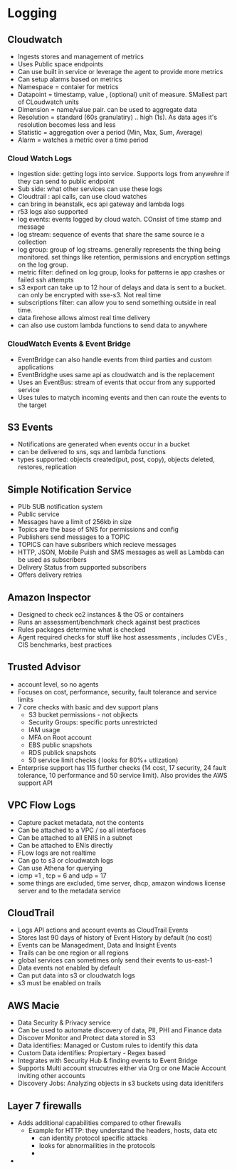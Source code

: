 # Logging

## Cloudwatch

- Ingests stores and management of metrics
- Uses Public space endpoints 
- Can use built in service or leverage the agent to provide more metrics
- Can setup alarms based on metrics
- Namespace = contaier for metrics
- Datapoint = timestamp, value , (optional) unit of measure. SMallest part of CLoudwatch units
- Dimension = name/value pair. can be used to aggregate data
- Resolution = standard (60s granulatiry) .. high (1s). As data ages it's resolution becomes less and less
- Statistic = aggregation over a period (Min, Max, Sum, Average)
- Alarm = watches a metric over a time period

### Cloud Watch Logs

- Ingestion side: getting logs into service. Supports logs from anywehre if they can send to public endpoint
- Sub side: what other services can use these logs
- Cloudtrail : api calls, can use cloud watches
- can bring in beanstalk, ecs api gateway and lambda logs
- r53 logs also supported
- log events: events logged by cloud watch. COnsist of time stamp and message
- log stream: sequence of events that share the same source ie a collection
- log group: group of log streams. generally represents the thing being monitored. set things like retention, permissions and encryption settings on the log group.
- metric filter: defined on log group, looks for patterns ie app crashes or failed ssh attempts
- s3 export can take up to 12 hour of delays and data is sent to a bucket. can only be encrypted with sse-s3. Not real time
- subscriptions filter: can allow you to send something outside in real time. 
- data firehose allows almost real time delivery
- can also use custom lambda functions to send data to anywhere

### CloudWatch Events & Event Bridge

- EventBridge can also handle events from third parties and custom applications
- EventBridghe uses same api as cloudwatch and is the replacement 
- Uses an EventBus: stream of events that occur from any supported service
- Uses tules to matych incoming events and then can route the events to the target


## S3 Events

- Notifications are generated when events occur in a bucket
- can be delivered to sns, sqs and lambda functions
- types supported: objects created(put, post, copy), objects deleted, restores, replication


## Simple Notification Service

- PUb SUB notification system 
- Public service 
- Messages have a limit of 256kb in size
- Topics are the base of SNS for permissions and config
- Publishers send messages to a TOPIC 
- TOPICS can have subsribers which recieve messages
- HTTP, JSON, Mobile Puish and SMS messages as well as Lambda can be used as subscribers
- Delivery Status from supported subscribers
- Offers delivery retries 

## Amazon Inspector

- Designed to check ec2 instances & the OS or containers
- Runs an assessment/benchmark check against best practices 
- Rules packages determine what is checked
- Agent required checks for stuff like host assessments , includes CVEs , CIS benchmarks, best practices

## Trusted Advisor 

- account level, so no agents
- Focuses on cost, performance, security, fault tolerance and service limits
- 7 core checks with basic and dev support plans
    - S3 bucket permissions - not objkects
    - Security Groups: specific ports unrestricted
    - IAM usage
    - MFA on Root account
    - EBS public snapshots
    - RDS publick snapshots
    - 50 service limit checks ( looks for 80%+ utlization)
 - Enterprise support has 115 further checks (14 cost, 17 security, 24 fault tolerance, 10 performance and 50 service limit). Also provides the AWS support API 

## VPC Flow Logs

- Capture packet metadata, not the contents
- Can be attached to a VPC / so all interfaces
- Can be attached to all ENIS in a subnet
- Can be attached to ENIs directly
- FLow logs are not realtime
- Can go to s3 or cloudwatch logs
- Can use Athena for querying
- icmp =1 , tcp = 6 and udp = 17
- some things are excluded, time server, dhcp, amazon windows license server and to the metadata service


## CloudTrail

- Logs API actions and account events as CloudTrail Events
- Stores last 90 days of history of Event History by default (no cost)
- Events can be Managedment, Data and Insight Events
- Trails can be one region or all regions
- global services can sometimes only send their events to us-east-1
- Data events not enabled by default
- Can put data into s3 or cloudwatch logs
- s3 must be enabled on trails

## AWS Macie

- Data Security & Privacy service
- Can be used to automate discovery of data, PII, PHI and Finance data
- Discover Monitor and Protect data stored in S3
- Data identifies: Managed or Custom rules to identify this data
- Custom Data identifies: Propiertary - Regex based
- Integrates with Security Hub & finding events to Event Bridge
- Supports Multi account strucutres either via Org or one Macie Account inviting other accounts
- Discovery Jobs: Analyzing objects in s3 buckets using data idenitifers



## Layer 7 firewalls

- Adds additional capabilities compared to other firewalls
   - Example for HTTP: they understand the headers, hosts, data etc
      - can identity protocol specific attacks
      - looks for abnormailities in the protocols
      - 
-